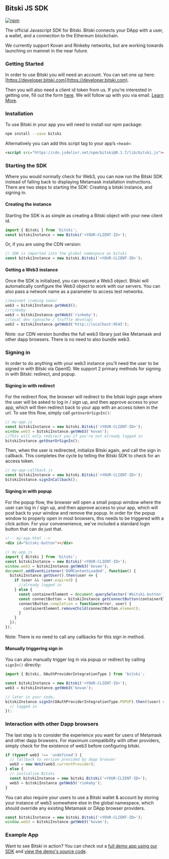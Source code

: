 ## Bitski JS SDK

[![npm](https://img.shields.io/npm/v/bitski.svg)](https://www.npmjs.com/package/bitski)

The official Javascript SDK for Bitski. Bitski connects your DApp with a user, a wallet, and a connection to the Ethereum blockchain.

We currently support Kovan and Rinkeby networks, but are working towards launching on mainnet in the near future.

### Getting Started

In order to use Bitski you will need an account. You can set one up here: [https://developer.bitski.com](https://developer.bitski.com).

Then you will also need a client id token from us. If you’re interested in getting one, fill out the form [here](https://www.bitski.com). We will follow up with you via email. [Learn More](https://docs.bitski.com/getting-started/).

### Installation

To use Bitski in your app you will need to install our npm package:

```bash
npm install --save bitski
```

Alternatively you can add this script tag to your app’s `<head>`:

```html
<script src="https://cdn.jsdelivr.net/npm/bitski@0.1.7/lib/bitski.js"></script>
```

### Starting the SDK

Where you would normally check for Web3, you can now run the Bitski SDK instead of falling back to displaying Metamask installation instructions. There are two steps to starting the SDK: Creating a bitski instance, and signing in.

#### Creating the instance

Starting the SDK is as simple as creating a Bitski object with your new client id.

```javascript
import { Bitski } from 'bitski';
const bitskiInstance = new Bitski('<YOUR-CLIENT-ID>');
```

Or, if you are using the CDN version:

```javascript
// SDK is imported into the global namespace as bitski
const bitskiInstance = new bitski.Bitski('<YOUR-CLIENT-ID>');
```

#### Getting a Web3 instance

Once the SDK is initialized, you can request a Web3 object. Bitski will automatically configure the Web3 object to work with our servers. You can also pass a network name as a parameter to access test networks.

```javascript
//mainnet (coming soon)
web3 = bitskiInstance.getWeb3();
//rinkeby
web3 = bitskiInstance.getWeb3('rinkeby');
//local dev (ganache / truffle develop)
web3 = bitskiInstance.getWeb3('http://localhost:9545');
```

Note: our CDN version bundles the full web3 library just like Metamask and other dapp browsers. There is no need to also bundle web3.

### Signing in

In order to do anything with your web3 instance you'll need the user to be signed in with Bitski via OpenID. We support 2 primary methods for signing in with Bitski: redirect, and popup.

#### Signing in with redirect

For the redirect flow, the browser will redirect to the bitski login page where the user will be asked to log in / sign up, and then approve access to your app, which will then redirect back to your app with an access token in the url. To use this flow, simply call `getUserOrSignIn()`:

```javascript
// my-app.js
const bitskiInstance = new bitski.Bitski('<YOUR-CLIENT-ID>');
window.web3 = bitskiInstance.getWeb3('kovan');
//This will only redirect you if you're not already logged in
bitskiInstance.getUserOrSignIn();
```

Then, when the user is redirected, initialize Bitski again, and call the sign in callback. This completes the cycle by telling the Bitski SDK to check for an access token.

```javascript
// my-app-callback.js
const bitskiInstance = new bitski.Bitski('<YOUR-CLIENT-ID>');
bitskiInstance.signInCallback();
```

#### Signing in with popup

For the popup flow, the browser will open a small popup window where the user can log in / sign up, and then approve access to your app, which will post back to your window and remove the popup. In order for the popup window to properly open in most browsers, this needs to be triggered with a click action. For your convenenience, we've included a standard login button that can do just that.

```html
<!-- my-app.html -->
<div id="bitski-button"></div>
```

```javascript
// my-app.js
import { Bitski } from 'bitski';
const bitskiInstance = new Bitski('<YOUR-CLIENT-ID>');
window.web3 = bitskiInstance.getWeb3('kovan');
document.addEventListener('DOMContentLoaded', function() {
  bitskiInstance.getUser().then(user => {
    if (user && !user.expired) {
      //already logged in
    } else {
      const containerElement = document.querySelector('#bitski-button');
      const connectButton = bitskiInstance.getConnectButton(containerElement);
      connectButton.completion = function(error, user) {
        containerElement.removeChild(connectButton.element);
      }
    }
  });
});
```

Note: There is no need to call any callbacks for this sign in method.

#### Manually triggering sign in

You can also manually trigger log in via popup or redirect by calling `signIn()` directly:

```javascript
import { Bitski, OAuthProviderIntegrationType } from 'bitski';

const bitskiInstance = new Bitski('<YOUR-CLIENT-ID>');
web3 = bitskiInstance.getWeb3('kovan');

// later in your code…
bitskiInstance.signIn(OAuthProviderIntegrationType.POPUP).then((user) => {
  // logged in
});
```

### Interaction with other Dapp browsers

The last step is to consider the experience you want for users of Metamask and other dapp browsers. For maximum compatibility with other providers, simply check for the existence of web3 before configuring bitski.

```javascript
if (typeof web3 !== 'undefined') {
  // fallback to version provided by dapp browser
  web3 = new Web3(web3.currentProvider);
} else {
  // initialize Bitski
  const bitskiInstance = new bitski.Bitski('<YOUR-CLIENT-ID>');
  web3 = bitskiInstance.getWeb3('rinkeby');
}
```

You can also require your users to use a Bitski wallet & account by storing your instance of web3 somewhere else in the global namespace, which should override any existing Metamask or DApp browser providers.

```javascript
const bitskiInstance = new bitski.Bitski('<YOUR-CLIENT-ID>');
window.web3 = bitskiInstance.getWeb3('kovan');
```

### Example App

Want to see Bitski in action? You can check out a [full demo app using our SDK](https://example-dapp-1.bitski.com) and [view the demo's source code](https://github.com/BitskiCo/example-dapp-game).

